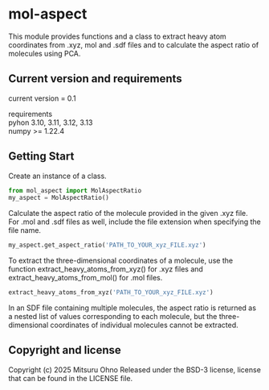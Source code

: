 # mol-aspect
This module provides functions and a class to extract heavy atom coordinates from .xyz, mol and .sdf files and to calculate the aspect ratio of molecules using PCA.  

## Current version and requirements
current version = 0.1  

requirements  
pyhon 3.10, 3.11, 3.12, 3.13  
numpy >= 1.22.4

## Getting Start  

Create an instance of a class.  
```python
from mol_aspect import MolAspectRatio
my_aspect = MolAspectRatio()
```
Calculate the aspect ratio of the molecule provided in the given .xyz file.  
For .mol and .sdf files as well, include the file extension when specifying the file name.  

```python
my_aspect.get_aspect_ratio('PATH_TO_YOUR_xyz_FILE.xyz')
```  

To extract the three-dimensional coordinates of a molecule, use the function extract_heavy_atoms_from_xyz() for .xyz files and extract_heavy_atoms_from_mol() for .mol files.  

```python
extract_heavy_atoms_from_xyz('PATH_TO_YOUR_xyz_FILE.xyz')
```

In an SDF file containing multiple molecules, the aspect ratio is returned as a nested list of values corresponding to each molecule, but the three-dimensional coordinates of individual molecules cannot be extracted.  

## Copyright and license
Copyright (c) 2025 Mitsuru Ohno
Released under the BSD-3 license, license that can be found in the LICENSE file.